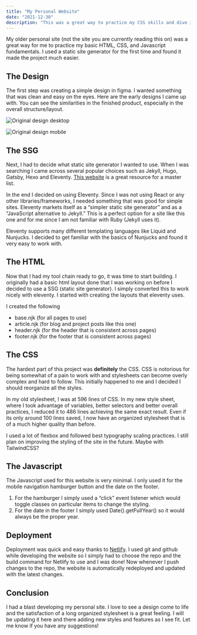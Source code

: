```yaml
---
title: "My Personal Website"
date: "2021-12-30"
description: "This was a great way to practice my CSS skills and dive into using a static site generator for the first time. I post my blog posts, project updates and anything else I want here. I think everyone should have one."
---
```


My older personal site (not the site you are currently reading this on) was a great way for me to practice my basic HTML, CSS, and Javascript fundamentals. I used a static site generator for the first time and found it made the project much easier.

## The Design

The first step was creating a simple design in figma. I wanted something that was clean and easy on the eyes. Here are the early designs I came up with. You can see the similarities in the finished product, especially in the overall structure/layout.

![Original design desktop](/_tmp/public/img/Desktop.png)

![Original design mobile](/_tmp/public/img/Mobile.png)

## The SSG

Next, I had to decide what static site generator I wanted to use. When I was searching I came across several popular choices such as Jekyll, Hugo, Gatsby, Hexo and Eleventy. [This website](https://jamstack.org/generators/) is a great resource for a master list.

In the end I decided on using Eleventy. Since I was not using React or any other libraries/frameworks, I needed something that was good for simple sites. Eleventy markets itself as a “simpler static site generator” and as a “JavaScript alternative to Jekyll.” This is a perfect option for a site like this one and for me since I am not familiar with Ruby (Jekyll uses it).

Eleventy supports many different templating languages like Liquid and Nunjucks. I decided to get familiar with the basics of Nunjucks and found it very easy to work with.

## The HTML

Now that I had my tool chain ready to go, it was time to start building. I originally had a basic html layout done that I was working on before I decided to use a SSG (static site generator). I simply converted this to work nicely with eleventy. I started with creating the layouts that eleventy uses.

I created the following

- base.njk (for all pages to use)
- article.njk (for blog and project posts like this one)
- header.njk (for the header that is consistent across pages)
- footer.njk (for the footer that is consistent across pages)

## The CSS

The hardest part of this project was **definitely** the CSS. CSS is notorious for being somewhat of a pain to work with and stylesheets can become overly complex and hard to follow. This initially happened to me and I decided I should reorganize all the styles.

In my old stylesheet, I was at 596 lines of CSS. In my new style sheet, where I took advantage of variables, better selectors and better overall practices, I reduced it to 486 lines achieving the same exact result. Even if its only around 100 lines saved, I now have an organized stylesheet that is of a much higher quality than before.

I used a lot of flexbox and followed best typography scaling practices. I still plan on improving the styling of the site in the future. Maybe with TailwindCSS?

## The Javascript

The Javascript used for this website is very minimal. I only used it for the mobile navigation hamburger button and the date on the footer.

1. For the hamburger I simply used a “click” event listener which would toggle classes on particular items to change the styling.
2. For the date in the footer I simply used Date().getFullYear() so it would always be the proper year.

## Deployment

Deployment was quick and easy thanks to [Netlify](https://www.netlify.com). I used git and github while developing the website so I simply had to choose the repo and the build command for Netlify to use and I was done! Now whenever I push changes to the repo, the website is automatically redeployed and updated with the latest changes.

## Conclusion

I had a blast developing my personal site. I love to see a design come to life and the satisfaction of a long organized stylesheet is a great feeling. I will be updating it here and there adding new styles and features as I see fit. Let me know if you have any suggestions!
